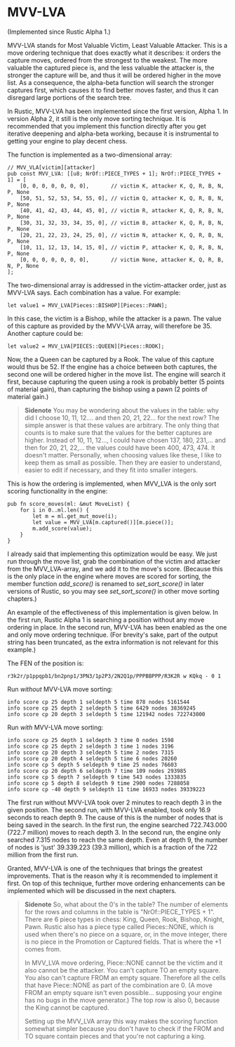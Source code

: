 # MVV-LVA

(Implemented since Rustic Alpha 1.)

MVV-LVA stands for Most Valuable Victim, Least Valuable Attacker. This is a
move ordering technique that does exactly what it describes: it orders the
capture moves, ordered from the strongest to the weakest. The more valuable
the captured piece is, and the less valuable the attacker is, the stronger
the capture will be, and thus it will be ordered higher in the move list.
As a consequence, the alpha-beta function will search the stronger captures
first, which causes it to find better moves faster, and thus it can
disregard large portions of the search tree.

In Rustic, MVV-LVA has been implemented since the first version, Alpha 1.
In version Alpha 2, it still is the only move sorting technique. It is
recommended that you implement this function directly after you get
iterative deepening and alpha-beta working, because it is instrumental to
getting your engine to play decent chess.

The function is implemented as a two-dimensional array:

```rust,ignore
// MVV_VLA[victim][attacker]
pub const MVV_LVA: [[u8; NrOf::PIECE_TYPES + 1]; NrOf::PIECE_TYPES + 1] = [
    [0, 0, 0, 0, 0, 0, 0],       // victim K, attacker K, Q, R, B, N, P, None
    [50, 51, 52, 53, 54, 55, 0], // victim Q, attacker K, Q, R, B, N, P, None
    [40, 41, 42, 43, 44, 45, 0], // victim R, attacker K, Q, R, B, N, P, None
    [30, 31, 32, 33, 34, 35, 0], // victim B, attacker K, Q, R, B, N, P, None
    [20, 21, 22, 23, 24, 25, 0], // victim N, attacker K, Q, R, B, N, P, None
    [10, 11, 12, 13, 14, 15, 0], // victim P, attacker K, Q, R, B, N, P, None
    [0, 0, 0, 0, 0, 0, 0],       // victim None, attacker K, Q, R, B, N, P, None
];
```

The two-dimensional array is addressed in the victim-attacker order,
just as MVV-LVA says. Each combination has a value. For example:

```rust,ignore
let value1 = MVV_LVA[Pieces::BISHOP][Pieces::PAWN];
```

In this case, the victim is a Bishop, while the attacker is a pawn. The
value of this capture as provided by the MVV-LVA array, will therefore be
35. Another capture could be:

```rust,ignore
let value2 = MVV_LVA[PIECES::QUEEN][Pieces::ROOK];
```

Now, the a Queen can be captured by a Rook. The value of this capture would
thus be 52. If the engine has a choice between both captures, the second
one will be ordered higher in the move list. The engine will search it
first, because capturing the queen using a rook is probably better (5
points of material gain), than capturing the bishop using a pawn (2 points
of material gain.)

> **Sidenote** You may be wondering about the values in the table: why did
> I choose 10, 11, 12.... and then 20, 21, 22... for the next row? The
> simple answer is that these values are arbitrary. The only thing that
> counts is to make sure that the values for the better captures are
> higher. Instead of 10, 11, 12..., I could have chosen 137, 180, 231,...
> and then for 20, 21, 22,... the values could have been 400, 473, 474. It
> doesn't matter. Personally, when choosing values like these, I like to
> keep them as small as possible. Then they are easier to understand,
> easier to edit if necessary, and they fit into smaller integers.

This is how the ordering is implemented, when MVV_LVA is the only sort
scoring functionality in the engine:

```rust,ignore
pub fn score_moves(ml: &mut MoveList) {
    for i in 0..ml.len() {
        let m = ml.get_mut_move(i);
        let value = MVV_LVA[m.captured()][m.piece()];
        m.add_score(value);
    }
}
```

I already said that implementing this optimization would be easy. We just
run through the move list, grab the combination of the victim and attacker
from the MVV_LVA-array, and we add it to the move's score. (Because this is
the only place in the engine where moves are scored for sorting, the member
function _add_score()_ is renamed to _set_sort_score()_ in later versions
of Rustic, so you may see _set_sort_score()_ in other move sorting
chapters.)

An example of the effectiveness of this implementation is given below. In
the first run, Rustic Alpha 1 is searching a position without any move
ordering in place. In the second run, MVV-LVA has been enabled as the one
and only move ordering technique. (For brevity's sake, part of the output
string has been truncated, as the extra information is not relevant for
this example.)

The FEN of the position is:

```
r3k2r/p1ppqpb1/bn2pnp1/3PN3/1p2P3/2N2Q1p/PPPBBPPP/R3K2R w KQkq - 0 1
```

Run _without_ MVV-LVA move sorting:

```
info score cp 25 depth 1 seldepth 5 time 878 nodes 5161544
info score cp 25 depth 2 seldepth 5 time 6429 nodes 38369245
info score cp 20 depth 3 seldepth 5 time 121942 nodes 722743000
```

Run _with_ MVV-LVA move sorting:

```
info score cp 25 depth 1 seldepth 3 time 0 nodes 1598
info score cp 25 depth 2 seldepth 3 time 1 nodes 3196
info score cp 20 depth 3 seldepth 5 time 2 nodes 7315
info score cp 20 depth 4 seldepth 5 time 6 nodes 20260
info score cp 5 depth 5 seldepth 9 time 25 nodes 76603
info score cp 20 depth 6 seldepth 7 time 109 nodes 293985
info score cp 5 depth 7 seldepth 9 time 543 nodes 1333835
info score cp 5 depth 8 seldepth 9 time 2900 nodes 7288058
info score cp -40 depth 9 seldepth 11 time 16933 nodes 39339223
```

The first run without MVV-LVA took over 2 minutes to reach depth 3 in the
given position. The second run, with MVV-LVA enabled, took only 16.9
seconds to reach depth 9. The cause of this is the number of nodes that is
being saved in the search. In the first run, the engine searched
722.743.000 (722.7 million) moves to reach depth 3. In the second run, the
engine only searched 7.315 nodes to reach the same depth. Even at depth 9,
the number of nodes is 'just' 39.339.223 (39.3 million), which is a
fraction of the 722 million from the first run.

Granted, MVV-LVA is one of the techniques that brings the greatest
improvements. That is the reason why it is recommended to implement it
first. On top of this technique, further move ordering enhancements can be
implemented which will be discussed in the next chapters.


> **Sidenote** So, what about the 0's in the table? The number of elements
> for the rows and columns in the table is "NrOf::PIECE_TYPES + 1". There
> are 6 piece types in chess: King, Queen, Rook, Bishop, Knight, Pawn.
> Rustic also has a piece type called Pieces::NONE, which is used when
> there's no piece on a square, or, in the move integer, there is no piece
> in the Promotion or Captured fields. That is where the +1 comes from.
> 
> In MVV_LVA move ordering, Piece::NONE cannot be the victim and it also
> cannot be the attacker. You can't capture TO an empty square. You also
> can't capture FROM an empty square. Therefore all the cells that have
> Piece::NONE as part of the combination are 0. (A move FROM an empty
> square isn't even possible... supposing your engine has no bugs in the
> move generator.) The top row is also 0, because the King cannot be
> captured.
> 
> Setting up the MVV_LVA array this way makes the scoring function somewhat
> simpler because you don't have to check if the FROM and TO square contain
> pieces and that you're not capturing a king.

